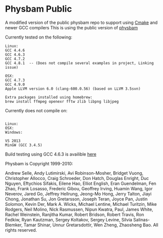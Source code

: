 Physbam Public
==============

A modified version of the public physbam repo to support using [Cmake](http://www.cmake.org/) and newer GCC compilers
This is using the public version of [physbam](http://physbam.stanford.edu/)

Currently tested on the following:

```
Linux:
GCC 4.4.6
GCC 4.6.3
GCC 4.7.2
GCC 4.8.1  -- (Does not compile several examples in project, Linking issue)

OSX:
GCC 4.7.3
GCC 4.9.0
Apple LLVM version 6.0 (clang-600.0.56) (based on LLVM 3.5svn)

Extra packages installed using homebrew:
brew install ffmpeg openexr fftw zlib libpng libjpeg

```


Currently does not compile on:

```

Linux:
OSX:
Windows:

VS 2013
MinGW (GCC 3.4.5)
```
Build testing using GCC 4.6.3 is availible [here](https://drone.io/github.com/hmazhar/physbam_public)

Physbam is Copyright 1999-2010:

Andrew Selle, Andy Lutimirski, Avi Robinson-Mosher, Bridget Vuong, Christopher Allocco, Craig Schroeder, Don Hatch, Douglas Enright, Duc Nguyen, Eftychios Sifakis, Eilene Hao, Elliot English, Eran Guendelman, Fen Zhao, Frank Losasso, Frederic Gibou, Geoffrey Irving, Huamin Wang, Igor Neverov, Jared Go, Jeffrey Hellrung, Jeong-Mo Hong, Jerry Talton, Jiayi Chong, Jonathan Su, Jon Gretarsson, Joseph Teran, Joyce Pan, Justin Solomon, Kevin Der, Mark A. Wicks, Michael Lentine, Michael Turitzin, Mike Rodgers, Neil Molino, Nick Rasmussen, Nipun Kwatra, Paul, James White, Rachel Weinstein, Ranjitha Kumar, Robert Bridson, Robert Travis, Ron Fedkiw, Ryan Kautzman, Sergey Koltakov, Sergey Levine, Silvia Salinas-Blemker, Tamar Shinar, Unnur Gretarsdottir, Wen Zheng, Zhaosheng Bao. All rights reserved. 



